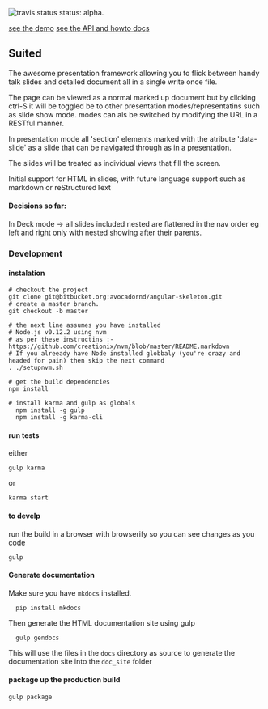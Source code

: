 <!--
@Author: Roberts Karl <Karl_Roberts>
@Date:   2016-Aug-02
@Project: suited
@Last modified by:   Karl_Roberts
@Last modified time: 2016-Aug-03
@License: Copyright 2016 Karl Roberts <karl.roberts@owtelse.com> and Dirk van Rensburg <dirk.van.rensburg@gmail.com>

   Licensed under the Apache License, Version 2.0 (the "License");
   you may not use this file except in compliance with the License.
   You may obtain a copy of the License at

       http://www.apache.org/licenses/LICENSE-2.0

   Unless required by applicable law or agreed to in writing, software
   distributed under the License is distributed on an "AS IS" BASIS,
   WITHOUT WARRANTIES OR CONDITIONS OF ANY KIND, either express or implied.
   See the License for the specific language governing permissions and
   limitations under the License.

-->
![travis status](https://travis-ci.org/suited/suited.js.svg?branch=master)
status: alpha.

[see the demo](https://suited.github.io/suited.js)
[see the API and howto docs](https://suited.github.io/suited.js/doc_site)

## Suited

The awesome presentation framework allowing you to flick between handy talk slides and detailed document all in a single write once file.

The page can be viewed as a normal marked up document but by clicking ctrl-S it will be toggled be to other presentation modes/representatins such as slide show mode. modes can als be switched by modifying the URL in a RESTful manner.

In presentation mode all 'section' elements marked with the atribute 'data-slide' as a slide that can be navigated through as in a presentation.

The slides will be treated as individual views that fill the screen.

Initial support for HTML in slides, with future language support such as markdown or reStructuredText


#### Decisions so far:

In Deck mode -> all slides included nested are flattened in the nav order eg left and right only with nested showing after their parents.


### Development

#### instalation

    # checkout the project
    git clone git@bitbucket.org:avocadornd/angular-skeleton.git
    # create a master branch.
    git checkout -b master

    # the next line assumes you have installed
    # Node.js v0.12.2 using nvm
    # as per these instructins :- https://github.com/creationix/nvm/blob/master/README.markdown
    # If you alreeady have Node installed globbaly (you're crazy and headed for pain) then skip the next command
    . ./setupnvm.sh

    # get the build dependencies
    npm install

    # install karma and gulp as globals
      npm install -g gulp
      npm install -g karma-cli



#### run tests
either

    gulp karma

or

    karma start

#### to develp
run the build in a browser with browserify so you can see changes as you code

    gulp


#### Generate documentation

Make sure you have `mkdocs` installed.

```
  pip install mkdocs
```

Then generate the HTML documentation site using gulp

```
  gulp gendocs
```

This will use the files in the `docs` directory as source to generate the documentation
site into the `doc_site` folder

#### package up the production build

    gulp package
